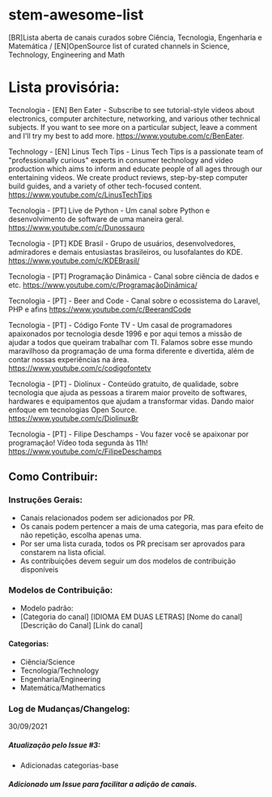 # stem-awesome-list
[BR]Lista aberta de canais curados sobre Ciência, Tecnologia, Engenharia e Matemática / [EN]OpenSource list of curated channels in Science, Technology, Engineering and Math


# Lista provisória:

Tecnologia - [EN] Ben Eater - Subscribe to see tutorial-style videos about electronics, computer architecture, networking, and various other technical subjects. If you want to see more on a particular subject, leave a comment and I'll try my best to add more. https://www.youtube.com/c/BenEater.

Technology - [EN] Linus Tech Tips - Linus Tech Tips is a passionate team of "professionally curious" experts in consumer technology and video production which aims to inform and educate people of all ages through our entertaining videos. We create product reviews, step-by-step computer build guides, and a variety of other tech-focused content. https://www.youtube.com/c/LinusTechTips

Tecnologia - [PT] Live de Python -  Um canal sobre Python e desenvolvimento de software de uma maneira geral.  https://www.youtube.com/c/Dunossauro

Tecnologia - [PT] KDE Brasil - Grupo de usuários, desenvolvedores, admiradores e demais entusiastas brasileiros, ou lusofalantes do KDE. https://www.youtube.com/c/KDEBrasil/

Tecnologia - [PT] Programação Dinâmica - Canal sobre ciência de dados e etc.  https://www.youtube.com/c/ProgramaçãoDinâmica/

Tecnologia - [PT] - Beer and Code - Canal sobre o ecossistema do Laravel, PHP e afins https://www.youtube.com/c/BeerandCode

Tecnologia - [PT] - Código Fonte TV - Um casal de programadores apaixonados por tecnologia desde 1996 e por aqui temos a missão de ajudar a todos que queiram trabalhar com TI. 
Falamos sobre esse mundo maravilhoso da programação de uma forma diferente e divertida, além de contar nossas experiências na área. https://www.youtube.com/c/codigofontetv

Tecnologia - [PT] - Diolinux - Conteúdo gratuito, de qualidade, sobre tecnologia que ajuda as pessoas a tirarem maior proveito de softwares, hardwares e equipamentos que ajudam a transformar vidas. Dando maior enfoque em tecnologias Open Source. https://www.youtube.com/c/DiolinuxBr

Tecnologia - [PT] - Filipe Deschamps - Vou fazer você se apaixonar por programação! Vídeo toda segunda às 11h! https://www.youtube.com/c/FilipeDeschamps




## Como Contribuir:

### Instruções Gerais:
- Canais relacionados podem ser adicionados por PR.
- Os canais podem pertencer a mais de uma categoria, mas para efeito de não repetição, escolha apenas uma.
- Por ser uma lista curada, todos os PR precisam ser aprovados para constarem na lista oficial.
- As contribuições devem seguir um dos modelos de contribuição disponíveis

### Modelos de Contribuição:
- Modelo padrão:
-   [Categoria do canal] [IDIOMA EM DUAS LETRAS] [Nome do canal] [Descrição do Canal] [Link do canal] 

#### Categorias:
- Ciência/Science
- Tecnologia/Technology
- Engenharia/Engineering
- Matemática/Mathematics


### Log de Mudanças/Changelog:

30/09/2021
##### Atualização pelo Issue #3:
- Adicionadas categorias-base

##### Adicionado um Issue para facilitar a adição de canais.

